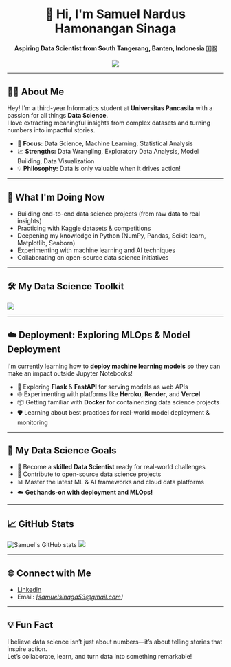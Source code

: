 <h1 align="center">👋 Hi, I'm Samuel Nardus Hamonangan Sinaga</h1>
<h4 align="center">Aspiring Data Scientist from South Tangerang, Banten, Indonesia 🇮🇩</h4>

<p align="center">
  <a href="https://www.linkedin.com/in/samuel-nardus-hamonangan-sinaga-25868928b/" target="_blank">
    <img src="https://img.shields.io/badge/-Connect%20on%20LinkedIn-0077B5?style=flat-square&logo=linkedin&logoColor=white"/>
  </a>
</p>

---

## 🧑‍💻 About Me

Hey! I'm a third-year Informatics student at **Universitas Pancasila** with a passion for all things **Data Science**.  
I love extracting meaningful insights from complex datasets and turning numbers into impactful stories.

- 🔬 **Focus:** Data Science, Machine Learning, Statistical Analysis
- 📈 **Strengths:** Data Wrangling, Exploratory Data Analysis, Model Building, Data Visualization
- 💡 **Philosophy:** Data is only valuable when it drives action!

---

## 🚀 What I'm Doing Now

- Building end-to-end data science projects (from raw data to real insights)
- Practicing with Kaggle datasets & competitions
- Deepening my knowledge in Python (NumPy, Pandas, Scikit-learn, Matplotlib, Seaborn)
- Experimenting with machine learning and AI techniques
- Collaborating on open-source data science initiatives

---

## 🛠️ My Data Science Toolkit

<p align="left">
  <img src="https://skillicons.dev/icons?i=python,anaconda,,git,vscode,mysql,figma" />
</p>

---

## ☁️ Deployment: Exploring MLOps & Model Deployment

I'm currently learning how to **deploy machine learning models** so they can make an impact outside Jupyter Notebooks!

- 🚀 Exploring **Flask** & **FastAPI** for serving models as web APIs
- 🌐 Experimenting with platforms like **Heroku**, **Render**, and **Vercel**
- 📦 Getting familiar with **Docker** for containerizing data science projects
- 🛡️ Learning about best practices for real-world model deployment & monitoring

---

## 🎯 My Data Science Goals

- 🥇 Become a **skilled Data Scientist** ready for real-world challenges
- 🤝 Contribute to open-source data science projects
- 📊 Master the latest ML & AI frameworks and cloud data platforms
- ☁️ **Get hands-on with deployment and MLOps!**

---

## 📈 GitHub Stats

<p align="left">
  <img src="https://github-readme-stats.vercel.app/api?username=itsam77&show_icons=true&theme=radical&hide_border=true" alt="Samuel's GitHub stats" />
  <img src="https://github-readme-stats.vercel.app/api/top-langs/?username=itsam77&layout=compact&theme=radical&hide_border=true" />
</p>

---

## 🌐 Connect with Me

- [LinkedIn](https://www.linkedin.com/in/samuel-nardus-hamonangan-sinaga-25868928b/)
- Email: *[samuelsinaga53@gmail.com]*

---

## 💡 Fun Fact

I believe data science isn’t just about numbers—it’s about telling stories that inspire action.  
Let’s collaborate, learn, and turn data into something remarkable!

